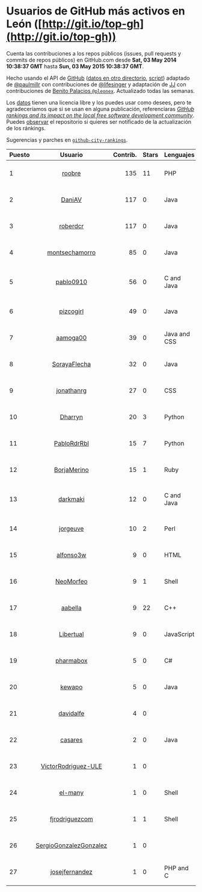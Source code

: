 # Usuarios de GitHub más activos en León ([http://git.io/top-gh](http://git.io/top-gh))



  Cuenta las contribuciones a los repos públicos (issues, pull requests y commits de repos públicos) en GitHub.com desde  **Sat, 03 May 2014 10:38:37 GMT** hasta **Sun, 03 May 2015 10:38:37 GMT**.

  Hecho usando el API de [GitHub](http://github.com) ([datos en otro directorio](https://github.com/JJ/top-github-users-data/tree/master/data), [script](https://github.com/JJ/top-github-users)) adaptado de [@paulmillr](https://github.com/paulmillr) con contribuciones de [@lifesinger](https://github.com/lifesinger) y adaptación de [JJ](http://jj.github.io) con contribuciones de [Benito Palacios `@pleonex`](http://github.com/pleonex). Actualizado todas las semanas.

  Los [datos](https://github.com/JJ/top-github-users-data/tree/master/data) tienen una licencia libre y los puedes usar como desees, pero te agradeceríamos que si se usan en alguna publicación, referenciaras [*GitHub rankings and its impact on the local free software development community*](https://thewinnower.com/papers/github-rankings-and-its-impact-on-the-local-free-software-development-community). Puedes [observar](https://github.com/JJ/top-github-users-data/subscription) el repositorio si quieres ser notificado de la actualización de los ránkings. 

  Sugerencias y parches en [`github-city-rankings`](http://github.com/JJ/github-city-rankings). 


| Puesto   |  Usuario  |Contrib.| Stars | Lenguajes   |      Lugar      |  Avatar  |
|----------|:---------:|-------:|-------|-------------|:---------------:|----------|
| 1 | [roobre](https://github.com/roobre) | 135 | 11 | PHP | León, Spain | <img src='https://avatars1.githubusercontent.com/u/969721?v=3&s=64' width='64' height='64' title='Roberto Santalla'> |
| 2 | [DaniAV](https://github.com/DaniAV) | 117 | 0 | Java | León | <img src='https://avatars0.githubusercontent.com/u/8928270?v=3&s=64' width='64' height='64' title='Daniel'> |
| 3 | [roberdcr](https://github.com/roberdcr) | 117 | 0 | Java | León | <img src='https://avatars1.githubusercontent.com/u/6849195?v=3&s=64' width='64' height='64' title='Rober de Castro'> |
| 4 | [montsechamorro](https://github.com/montsechamorro) | 85 | 0 | Java | León | <img src='https://avatars3.githubusercontent.com/u/8928284?v=3&s=64' width='64' height='64' title='Montse Chamorro'> |
| 5 | [pablo0910](https://github.com/pablo0910) | 56 | 0 | C and Java | Salamanca, Castilla y León, Spain | <img src='https://avatars2.githubusercontent.com/u/10597157?v=3&s=64' width='64' height='64' title='Pablo Jimenez Tocino'> |
| 6 | [pizcogirl](https://github.com/pizcogirl) | 49 | 0 | Java | León | <img src='https://avatars1.githubusercontent.com/u/8928281?v=3&s=64' width='64' height='64' title='Julia Zuara Jimenez'> |
| 7 | [aamoga00](https://github.com/aamoga00) | 39 | 0 | Java and CSS | León | <img src='https://avatars1.githubusercontent.com/u/8928265?v=3&s=64' width='64' height='64' title='Alba Del Amo'> |
| 8 | [SorayaFlecha](https://github.com/SorayaFlecha) | 32 | 0 | Java | León | <img src='https://avatars3.githubusercontent.com/u/8928260?v=3&s=64' width='64' height='64' title='Soraya Flecha de la Puente'> |
| 9 | [jonathanrg](https://github.com/jonathanrg) | 27 | 0 | CSS | León | <img src='https://avatars1.githubusercontent.com/u/6638160?v=3&s=64' width='64' height='64' title='Jonathan'> |
| 10 | [Dharryn](https://github.com/Dharryn) | 20 | 3 | Python | León, Spain | <img src='https://avatars0.githubusercontent.com/u/9396382?v=3&s=64' width='64' height='64' title='Alejandro Rodríguez Monge'> |
| 11 | [PabloRdrRbl](https://github.com/PabloRdrRbl) | 15 | 7 | Python | León (Spain) | <img src='https://avatars2.githubusercontent.com/u/7204331?v=3&s=64' width='64' height='64' title='Pablo Rodríguez Robles'> |
| 12 | [BorjaMerino](https://github.com/BorjaMerino) | 15 | 1 | Ruby | Spain (León) | <img src='https://avatars2.githubusercontent.com/u/1701534?v=3&s=64' width='64' height='64' title='Borja Merino'> |
| 13 | [darkmaki](https://github.com/darkmaki) | 12 | 0 | C and Java | Valladolid, Castilla y León, España | <img src='https://avatars3.githubusercontent.com/u/10024998?v=3&s=64' width='64' height='64' title='Roberto Ortega'> |
| 14 | [jorgeuve](https://github.com/jorgeuve) | 10 | 2 | Perl | León, Spain | <img src='https://avatars1.githubusercontent.com/u/726703?v=3&s=64' width='64' height='64' title='Jorge Valencia'> |
| 15 | [alfonso3w](https://github.com/alfonso3w) | 9 | 0 | HTML | León | <img src='https://avatars1.githubusercontent.com/u/1320670?v=3&s=64' width='64' height='64' title='Alfonso Sánchez González'> |
| 16 | [NeoMorfeo](https://github.com/NeoMorfeo) | 9 | 1 | Shell | León, Spain | <img src='https://avatars1.githubusercontent.com/u/3766333?v=3&s=64' width='64' height='64' title='Guillermo Santos Melgar'> |
| 17 | [aabella](https://github.com/aabella) | 9 | 22 | C++ | León, Spain | <img src='https://avatars0.githubusercontent.com/u/1281929?v=3&s=64' width='64' height='64' title='Alfonso Abella'> |
| 18 | [Libertual](https://github.com/Libertual) | 9 | 0 | JavaScript | León, Spain | <img src='https://avatars2.githubusercontent.com/u/9809302?v=3&s=64' width='64' height='64' title='Pedro Macías'> |
| 19 | [pharmabox](https://github.com/pharmabox) | 5 | 0 | C# | León, Spain. | <img src='https://avatars0.githubusercontent.com/u/8374048?v=3&s=64' width='64' height='64' title='Pharmabox'> |
| 20 | [kewapo](https://github.com/kewapo) | 5 | 0 | Java | León - SPAIN | <img src='https://avatars2.githubusercontent.com/u/6522736?v=3&s=64' width='64' height='64' title='Luis Javier González Caballero'> |
| 21 | [davidalfe](https://github.com/davidalfe) | 4 | 0 |  | León, Spain | <img src='https://avatars0.githubusercontent.com/u/3811072?v=3&s=64' width='64' height='64' title='David Alvarez'> |
| 22 | [casares](https://github.com/casares) | 2 | 0 | Java | León, España | <img src='https://avatars0.githubusercontent.com/u/11679030?v=3&s=64' width='64' height='64' title='Carlos J. Casares'> |
| 23 | [VictorRodriguez-ULE](https://github.com/VictorRodriguez-ULE) | 1 | 0 |  | León, Spain | <img src='https://avatars1.githubusercontent.com/u/7995366?v=3&s=64' width='64' height='64' title='Víctor Rodríguez'> |
| 24 | [el-many](https://github.com/el-many) | 1 | 0 | Shell | León | <img src='https://avatars1.githubusercontent.com/u/4622091?v=3&s=64' width='64' height='64' title='Juan Manuel'> |
| 25 | [fjrodriguezcom](https://github.com/fjrodriguezcom) | 1 | 1 | Shell | León, Spain | <img src='https://avatars2.githubusercontent.com/u/1823531?v=3&s=64' width='64' height='64' title=''> |
| 26 | [SergioGonzalezGonzalez](https://github.com/SergioGonzalezGonzalez) | 1 | 0 |  | León, Spain | <img src='https://avatars2.githubusercontent.com/u/7228867?v=3&s=64' width='64' height='64' title='Sergio González González'> |
| 27 | [josejfernandez](https://github.com/josejfernandez) | 1 | 0 | PHP and C | León, Spain | <img src='https://avatars1.githubusercontent.com/u/1663138?v=3&s=64' width='64' height='64' title='Jose J. Fernández'> |
